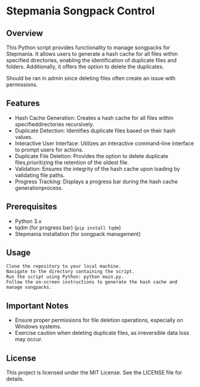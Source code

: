 # Stepmania Songpack Control

## Overview

This Python script provides functionality to manage songpacks for Stepmania. It allows users to generate a hash cache for all files within specified directories, enabling the identification of duplicate files and folders. Additionally, it offers the option to delete the duplicates.

Should be ran in admin since deleting files often create an issue with permissions.

## Features

- Hash Cache Generation: Creates a hash cache for all files within specifieddirectories recursively.
- Duplicate Detection: Identifies duplicate files based on their hash values.
- Interactive User Interface: Utilizes an interactive command-line interface to prompt users for actions.
- Duplicate File Deletion: Provides the option to delete duplicate files,prioritizing the retention of the oldest file.
- Validation: Ensures the integrity of the hash cache upon loading by validating file paths.
- Progress Tracking: Displays a progress bar during the hash cache generationprocess.

## Prerequisites

- Python 3.x
- tqdm (for progress bar) (`pip install tqdm`)
- Stepmania installation (for songpack management)

## Usage

    Clone the repository to your local machine.
    Navigate to the directory containing the script.
    Run the script using Python: python main.py.
    Follow the on-screen instructions to generate the hash cache and manage songpacks.

## Important Notes

   - Ensure proper permissions for file deletion operations, especially on Windows systems.
   - Exercise caution when deleting duplicate files, as irreversible data loss may occur.

## License

This project is licensed under the MIT License. See the LICENSE file for details.
